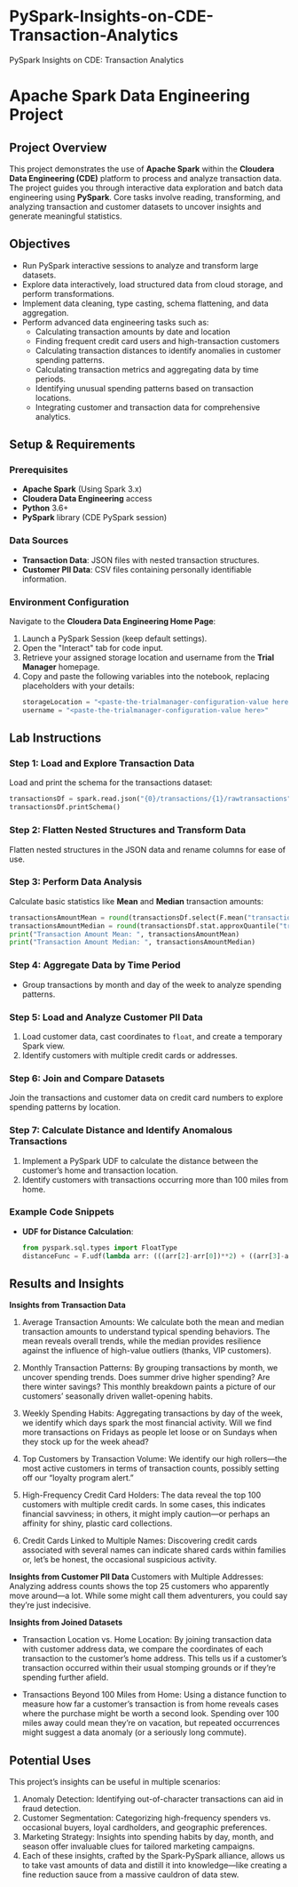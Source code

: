 # PySpark-Insights-on-CDE-Transaction-Analytics
PySpark Insights on CDE: Transaction Analytics

# Apache Spark Data Engineering Project

## Project Overview

This project demonstrates the use of **Apache Spark** within the **Cloudera Data Engineering (CDE)** platform to process and analyze transaction data. The project guides you through interactive data exploration and batch data engineering using **PySpark**. Core tasks involve reading, transforming, and analyzing transaction and customer datasets to uncover insights and generate meaningful statistics.

## Objectives

- Run PySpark interactive sessions to analyze and transform large datasets.
- Explore data interactively, load structured data from cloud storage, and perform transformations.
- Implement data cleaning, type casting, schema flattening, and data aggregation.
- Perform advanced data engineering tasks such as:
  - Calculating transaction amounts by date and location
  - Finding frequent credit card users and high-transaction customers
  - Calculating transaction distances to identify anomalies in customer spending patterns.
  - Calculating transaction metrics and aggregating data by time periods.
  - Identifying unusual spending patterns based on transaction locations.
  - Integrating customer and transaction data for comprehensive analytics.

## Setup & Requirements

### Prerequisites
- **Apache Spark** (Using Spark 3.x)
- **Cloudera Data Engineering** access
- **Python** 3.6+
- **PySpark** library (CDE PySpark session)

### Data Sources
- **Transaction Data**: JSON files with nested transaction structures.
- **Customer PII Data**: CSV files containing personally identifiable information.

### Environment Configuration
Navigate to the **Cloudera Data Engineering Home Page**:
1. Launch a PySpark Session (keep default settings).
2. Open the "Interact" tab for code input.
3. Retrieve your assigned storage location and username from the **Trial Manager** homepage.
4. Copy and paste the following variables into the notebook, replacing placeholders with your details:
   ```python
   storageLocation = "<paste-the-trialmanager-configuration-value here>"
   username = "<paste-the-trialmanager-configuration-value here>"
   ```

## Lab Instructions

### Step 1: Load and Explore Transaction Data
Load and print the schema for the transactions dataset:
```python
transactionsDf = spark.read.json("{0}/transactions/{1}/rawtransactions".format(storageLocation, username))
transactionsDf.printSchema()
```

### Step 2: Flatten Nested Structures and Transform Data
Flatten nested structures in the JSON data and rename columns for ease of use.

### Step 3: Perform Data Analysis
Calculate basic statistics like **Mean** and **Median** transaction amounts:
```python
transactionsAmountMean = round(transactionsDf.select(F.mean("transaction_amount")).collect()[0][0], 2)
transactionsAmountMedian = round(transactionsDf.stat.approxQuantile("transaction_amount", [0.5], 0.001)[0], 2)
print("Transaction Amount Mean: ", transactionsAmountMean)
print("Transaction Amount Median: ", transactionsAmountMedian)
```

### Step 4: Aggregate Data by Time Period
- Group transactions by month and day of the week to analyze spending patterns.

### Step 5: Load and Analyze Customer PII Data
1. Load customer data, cast coordinates to `float`, and create a temporary Spark view.
2. Identify customers with multiple credit cards or addresses.

### Step 6: Join and Compare Datasets
Join the transactions and customer data on credit card numbers to explore spending patterns by location.

### Step 7: Calculate Distance and Identify Anomalous Transactions
1. Implement a PySpark UDF to calculate the distance between the customer’s home and transaction location.
2. Identify customers with transactions occurring more than 100 miles from home.

### Example Code Snippets
- **UDF for Distance Calculation**:
   ```python
   from pyspark.sql.types import FloatType
   distanceFunc = F.udf(lambda arr: (((arr[2]-arr[0])**2) + ((arr[3]-arr[1])**2)**(1/2)), FloatType())
   ```

## Results and Insights
**Insights from Transaction Data**
1. Average Transaction Amounts: We calculate both the mean and median transaction amounts to understand typical spending behaviors. The mean reveals overall trends, while the median provides resilience against the influence of high-value outliers (thanks, VIP customers).

2. Monthly Transaction Patterns: By grouping transactions by month, we uncover spending trends. Does summer drive higher spending? Are there winter savings? This monthly breakdown paints a picture of our customers’ seasonally driven wallet-opening habits.

3. Weekly Spending Habits: Aggregating transactions by day of the week, we identify which days spark the most financial activity. Will we find more transactions on Fridays as people let loose or on Sundays when they stock up for the week ahead?

4. Top Customers by Transaction Volume: We identify our high rollers—the most active customers in terms of transaction counts, possibly setting off our “loyalty program alert.”

5. High-Frequency Credit Card Holders: The data reveal the top 100 customers with multiple credit cards. In some cases, this indicates financial savviness; in others, it might imply caution—or perhaps an affinity for shiny, plastic card collections.

6. Credit Cards Linked to Multiple Names: Discovering credit cards associated with several names can indicate shared cards within families or, let’s be honest, the occasional suspicious activity.

**Insights from Customer PII Data**
Customers with Multiple Addresses: Analyzing address counts shows the top 25 customers who apparently move around—a lot. While some might call them adventurers, you could say they’re just indecisive.

**Insights from Joined Datasets**
- Transaction Location vs. Home Location: By joining transaction data with customer address data, we compare the coordinates of each transaction to the customer’s home address. This tells us if a customer’s transaction occurred within their usual stomping grounds or if they’re spending further afield.

- Transactions Beyond 100 Miles from Home: Using a distance function to measure how far a customer’s transaction is from home reveals cases where the purchase might be worth a second look. Spending over 100 miles away could mean they’re on vacation, but repeated occurrences might suggest a data anomaly (or a seriously long commute).

## Potential Uses
This project’s insights can be useful in multiple scenarios:

1. Anomaly Detection: Identifying out-of-character transactions can aid in fraud detection.
2. Customer Segmentation: Categorizing high-frequency spenders vs. occasional buyers, loyal cardholders, and geographic preferences.
3. Marketing Strategy: Insights into spending habits by day, month, and season offer invaluable clues for tailored marketing campaigns.
4. Each of these insights, crafted by the Spark-PySpark alliance, allows us to take vast amounts of data and distill it into knowledge—like creating a fine reduction sauce from a massive cauldron of data stew.
